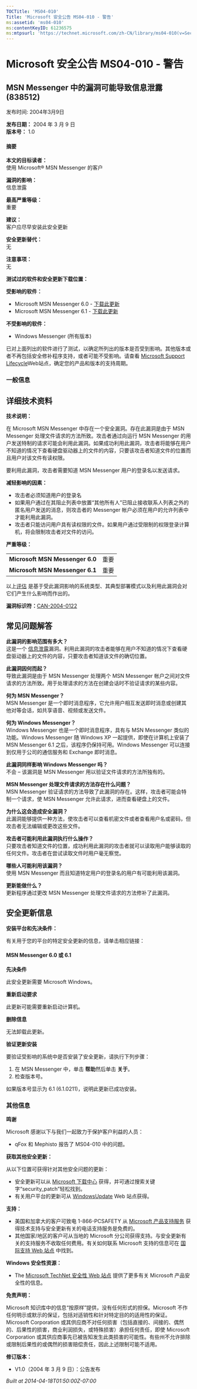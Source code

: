 ```yaml
---
TOCTitle: 'MS04-010'
Title: 'Microsoft 安全公告 MS04-010 - 警告'
ms:assetid: 'ms04-010'
ms:contentKeyID: 61236575
ms:mtpsurl: 'https://technet.microsoft.com/zh-CN/library/ms04-010(v=Security.10)'
---
```


Microsoft 安全公告 MS04-010 - 警告
==================================

MSN Messenger 中的漏洞可能导致信息泄露 (838512)
-----------------------------------------------

发布时间: 2004年3月9日

**发布日期：** 2004 年 3 月 9 日  
**版本号：** 1.0

#### 摘要

**本文的目标读者：**  
使用 Microsoft® MSN Messenger 的客户

**漏洞的影响：**   
信息泄露

**最高严重等级：**  
重要

**建议：**  
客户应尽早安装此安全更新

**安全更新替代：**  
无

**注意事项：**  
无

**测试过的软件和安全更新下载位置：**  

**受影响的软件：**  

-   Microsoft MSN Messenger 6.0 - [下载此更新](http://messenger.msn.com/)
-   Microsoft MSN Messenger 6.1 - [下载此更新](http://messenger.msn.com/)

**不受影响的软件：**  

-   Windows Messenger (所有版本)

已对上面列出的软件进行了测试，以确定所列出的版本是否受到影响。其他版本或者不再包括安全修补程序支持，或者可能不受影响。请查看 [Microsoft Support Lifecycle](http://go.microsoft.com/fwlink/?linkid=21742)Web站点，确定您的产品和版本的支持周期。

### 一般信息

详细技术资料
------------

<span></span>
**技术说明：**  

在 Microsoft MSN Messenger 中存在一个安全漏洞。存在此漏洞是由于 MSN Messenger 处理文件请求的方法所致。攻击者通过向运行 MSN Messenger 的用户发送特制的请求可能会利用此漏洞。如果成功利用此漏洞，攻击者将能够在用户不知道的情况下查看硬盘驱动器上的文件的内容，只要该攻击者知道文件的位置而且用户对该文件有读权限。

要利用此漏洞，攻击者需要知道 MSN Messenger 用户的登录名以发送请求。

**减轻影响的因素：**  

-   攻击者必须知道用户的登录名
-   如果用户通过在其阻止列表中放置“其他所有人”已阻止接收联系人列表之外的匿名用户发送的消息，则攻击者的 Messenger 帐户必须在用户的允许列表中才能利用此漏洞。
-   攻击者只能访问用户具有读权限的文件。如果用户通过受限制的权限登录计算机，将会限制攻击者对文件的访问。

**严重等级：**  

|                                 |      |
|---------------------------------|------|
| **Microsoft MSN Messenger 6.0** | 重要 |
| **Microsoft MSN Messenger 6.1** | 重要 |

以上[评估](http://go.microsoft.com/fwlink/?linkid=21140) 是基于受此漏洞影响的系统类型、其典型部署模式以及利用此漏洞会对它们产生什么影响而作出的。

**漏洞标识符：**[CAN-2004-0122](http://www.cve.mitre.org/cgi-bin/cvename.cgi?name=can-2004-0122)

常见问题解答
------------

<span></span>
**此漏洞的影响范围有多大？**  
这是一个 [信息泄露](http://go.microsoft.com/fwlink/?linkid=21142)漏洞。利用此漏洞的攻击者能够在用户不知道的情况下查看硬盘驱动器上的文件的内容，只要攻击者知道该文件的确切位置。

**此漏洞因何而起？**  
导致此漏洞是由于 MSN Messenger 处理两个 MSN Messenger 帐户之间对文件请求的方法所致。用于处理请求的方法在创建会话时不验证请求的某些内容。

**何为 MSN Messenger？**  
MSN Messenger 是一个即时消息程序，它允许用户相互发送即时消息或创建其他对等会话，如共享语音、视频或发送文件。

**何为 Windows Messenger？**  
Windows Messenger 也是一个即时消息程序，具有与 MSN Messenger 类似的功能。Windows Messenger 随 Windows XP 一起提供，即使在计算机上安装了 MSN Messenger 6.1 之后，该程序仍保持可用。Windows Messenger 可以连接到仅用于公司的通信服务和 Exchange 即时消息。

**此漏洞同样影响 Windows Messenger 吗？**  
不会 – 该漏洞是 MSN Messenger 用以验证文件请求的方法所独有的。

**MSN Messenger 处理文件请求的方法存在什么问题？**  
MSN Messenger 验证请求的方法导致了此漏洞的存在。这样，攻击者可能会特制一个请求，使 MSN Messenger 允许此请求，进而查看硬盘上的文件。

**为什么这会造成安全漏洞？**  
此漏洞能够提供一种方法，使攻击者可以查看机密文件或者查看用户名或密码，但攻击者无法编辑或更改这些文件。

**攻击者可能利用此漏洞执行什么操作？**  
只要攻击者知道文件的位置，成功利用此漏洞的攻击者就可以读取用户能够读取的任何文件。攻击者在尝试读取文件时用户毫无察觉。

**哪些人可能利用该漏洞？**  
使用 MSN Messenger 而且知道特定用户的登录名的用户有可能利用该漏洞。

**更新能做什么？**  
更新程序通过更改 MSN Messenger 处理文件请求的方法修补了此漏洞。

安全更新信息
------------

<span></span>
**安装平台和先决条件：**  

有关用于您的平台的特定安全更新的信息，请单击相应链接：

#### MSN Messenger 6.0 或 6.1

**先决条件**  

此安全更新需要 Microsoft Windows。

**重新启动要求**  

此更新可能需要重新启动计算机。

**删除信息**  

无法卸载此更新。

**验证更新安装**  

要验证受影响的系统中是否安装了安全更新，请执行下列步骤：

1.  在 MSN Messenger 中，单击 **帮助**然后单击 **关于**。
2.  检查版本号。

如果版本号显示为 6.1 (6.1.0211)，说明此更新已成功安装。

### 其他信息

**鸣谢**  

Microsoft 感谢以下与我们一起致力于保护客户利益的人员：

-   qFox 和 Mephisto 报告了 MS04-010 中的问题。

**获取其他安全更新：**  

从以下位置可获得针对其他安全问题的更新：

-   安全更新可以从 [Microsoft 下载中心](http://www.microsoft.com/downloads/search.aspx?langid=24&displaylang=zh-cn) 获得，并可通过搜索关键字“security\_patch”轻松找到。
-   有关用户平台的更新可从 [WindowsUpdate](http://go.microsoft.com/fwlink/?linkid=21130) Web 站点获得。

**支持：**  

-   美国和加拿大的客户可致电 1-866-PCSAFETY 从 [Microsoft 产品支持服务](http://go.microsoft.com/fwlink/?linkid=21131) 获得技术支持与安全更新有关的电话支持服务是免费的。
-   其他国家/地区的客户可从当地的 Microsoft 分公司获得支持。与安全更新有关的支持服务不收取任何费用。有关如何联系 Microsoft 支持的信息可在 [国际支持 Web 站点](http://go.microsoft.com/fwlink/?linkid=21155) 中找到。

**Windows 安全性资源：**  

-   The [Microsoft TechNet 安全性 Web 站点](http://www.microsoft.com/china/technet/security/) 提供了更多有关 Microsoft 产品安全性的信息。

**免责声明：**  

Microsoft 知识库中的信息“按原样”提供，没有任何形式的担保。Microsoft 不作任何明示或默示的保证，包括对适销性和针对特定目的的适用性的保证。Microsoft Corporation 或其供应商不对任何损害（包括直接的、间接的、偶然的、后果性的损害，商业利润损失，或特殊损害）承担任何责任，即使 Microsoft Corporation 或其供应商事先已被告知发生此类损害的可能性。有些州不允许排除或限制后果性的或偶然的损害赔偿责任，因此上述限制可能不适用。

**修订版本：**  

-   V1.0（2004 年 3 月 9 日）：公告发布

*Built at 2014-04-18T01:50:00Z-07:00*